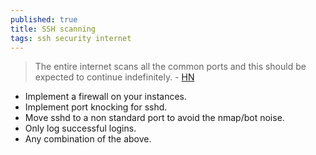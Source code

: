 ```yaml
---
published: true
title: SSH scanning
tags: ssh security internet
---
```

> The entire internet scans all the common ports and this should be expected to continue indefinitely. - [HN](https://news.ycombinator.com/item?id=28652683)


- Implement a firewall on your instances.
- Implement port knocking for sshd.
- Move sshd to a non standard port to avoid the nmap/bot noise.
- Only log successful logins.
- Any combination of the above.